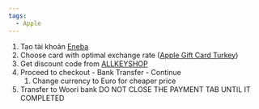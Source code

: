 ```yaml
---
tags:
  - Apple
---
```

1. Tạo tài khoản [Eneba](https://www.eneba.com)
2. Choose card with optimal exchange rate ([Apple Gift Card Turkey](https://www.eneba.com/vendor/ultimate-choice?drms[]=apple&page=1&regions[]=turkey))
3. Get discount code from [ALLKEYSHOP](https://www.allkeyshop.com/blog/buy-itunes-gift-card-cd-key-compare-prices/)
4. Proceed to checkout - Bank Transfer - Continue
	1. Change currency to Euro for cheaper price
5. Transfer to Woori bank
DO NOT CLOSE THE PAYMENT TAB UNTIL IT COMPLETED
